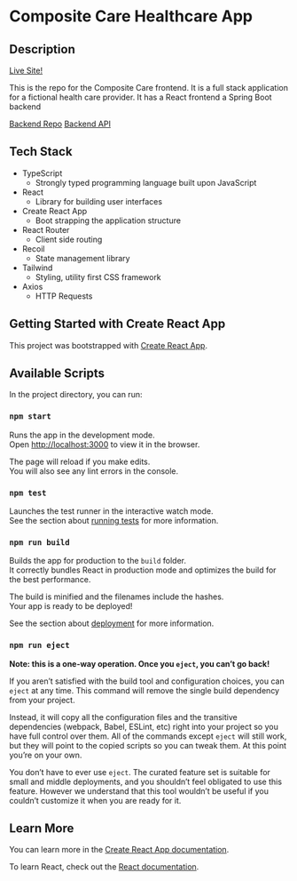 # Composite Care Healthcare App

## Description

[Live Site!](http://composite-care.s3-website-us-west-1.amazonaws.com/)

This is the repo for the Composite Care frontend. It is a full stack application for a fictional health care provider. It has a React frontend a Spring Boot backend

[Backend Repo](https://github.com/221114-Java-React/P3-Backend)
[Backend API](http://compositecare-env.eba-hcsyxnmg.us-west-1.elasticbeanstalk.com/swagger-ui/index.html#/)

## Tech Stack

- TypeScript
  - Strongly typed programming language built upon JavaScript
- React
  - Library for building user interfaces
- Create React App
  - Boot strapping the application structure
- React Router
  - Client side routing
- Recoil
  - State management library
- Tailwind
  - Styling, utility first CSS framework
- Axios
  - HTTP Requests

## Getting Started with Create React App

This project was bootstrapped with [Create React App](https://github.com/facebook/create-react-app).

## Available Scripts

In the project directory, you can run:

### `npm start`

Runs the app in the development mode.\
Open [http://localhost:3000](http://localhost:3000) to view it in the browser.

The page will reload if you make edits.\
You will also see any lint errors in the console.

### `npm test`

Launches the test runner in the interactive watch mode.\
See the section about [running tests](https://facebook.github.io/create-react-app/docs/running-tests) for more information.

### `npm run build`

Builds the app for production to the `build` folder.\
It correctly bundles React in production mode and optimizes the build for the best performance.

The build is minified and the filenames include the hashes.\
Your app is ready to be deployed!

See the section about [deployment](https://facebook.github.io/create-react-app/docs/deployment) for more information.

### `npm run eject`

**Note: this is a one-way operation. Once you `eject`, you can’t go back!**

If you aren’t satisfied with the build tool and configuration choices, you can `eject` at any time. This command will remove the single build dependency from your project.

Instead, it will copy all the configuration files and the transitive dependencies (webpack, Babel, ESLint, etc) right into your project so you have full control over them. All of the commands except `eject` will still work, but they will point to the copied scripts so you can tweak them. At this point you’re on your own.

You don’t have to ever use `eject`. The curated feature set is suitable for small and middle deployments, and you shouldn’t feel obligated to use this feature. However we understand that this tool wouldn’t be useful if you couldn’t customize it when you are ready for it.

## Learn More

You can learn more in the [Create React App documentation](https://facebook.github.io/create-react-app/docs/getting-started).

To learn React, check out the [React documentation](https://reactjs.org/).
